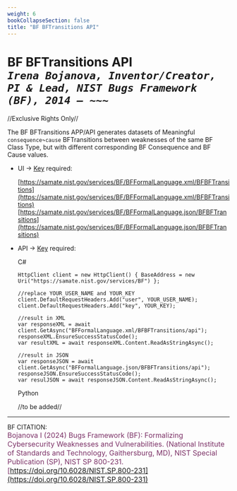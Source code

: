 ```yaml
---
weight: 6
bookCollapseSection: false
title: "BF BFTransitions API"
---
```


<!-- Google tag (gtag.js) -->
<script async src="https://www.googletagmanager.com/gtag/js?id=G-PJ364XPP9F"></script>
<script>
  window.dataLayer = window.dataLayer || [];
  function gtag(){dataLayer.push(arguments);}
  gtag('js', new Date());

  gtag('config', 'G-PJ364XPP9F');
</script>

# BF BFTransitions API <br/> _`Irena Bojanova, Inventor/Creator, PI & Lead, NIST Bugs Framework (BF), 2014 – ~~~`_

//Exclusive Rights Only//

The BF BFTransitions APP/API generates datasets of Meaningful `consequence↷cause` BFTransitions between weaknesses of the same BF Class Type, but with different corresponding BF Consequence and BF Cause values.
<!-- 
- BF Weakness BFTransitions Excerpt &rarr; no Key required: 

  [https://samate.nist.gov/services/BF/BFFormalLanguage.xml/BFBFTransitions](https://samate.nist.gov/services/BF/BFFormalLanguage.xml/BFTransitions)<br/>
  [https://samate.nist.gov/services/BF/BFFormalLanguage.json/BFBFTransitions](https://samate.nist.gov/services/BFFormalLanguage.json/BFTransitions) -->

- UI &rarr; [Key](https://forms.gle/SRZyva5Vn1i4dQQ2A) required:

  [https://samate.nist.gov/services/BF/BFFormalLanguage.xml/BFBFTransitions](https://samate.nist.gov/services/BF/BFFormalLanguage.xml/BFBFTransitions)<br/>
  [https://samate.nist.gov/services/BF/BFFormalLanguage.json/BFBFTransitions](https://samate.nist.gov/services/BF/BFFormalLanguage.json/BFBFTransitions)

- API &rarr; [Key](https://forms.gle/SRZyva5Vn1i4dQQ2A) required: <br/>

  C# <br/>
        
      HttpClient client = new HttpClient() { BaseAddress = new Uri("https://samate.nist.gov/services/BF") };

      //replace YOUR_USER_NAME and YOUR_KEY
      client.DefaultRequestHeaders.Add("user", YOUR_USER_NAME);
      client.DefaultRequestHeaders.Add("key", YOUR_KEY);

      //result in XML
      var responseXML = await client.GetAsync("BFFormalLanguage.xml/BFBFTransitions/api");
      responseXML.EnsureSuccessStatusCode();        
      var resultXML = await responseXML.Content.ReadAsStringAsync();

      //result in JSON
      var responseJSON = await client.GetAsync("BFFormalLanguage.json/BFBFTransitions/api");       
      responseJSON.EnsureSuccessStatusCode();         
      var resulJSON = await responseJSON.Content.ReadAsStringAsync();

   Python
      
    //to be added//
    
_________________________________

BF CITATION: <br/>
<l style="font-size: 16px; color: #7D3368"> Bojanova I (2024) Bugs Framework (BF): Formalizing Cybersecurity Weaknesses and Vulnerabilities. (National Institute of Standards and Technology, Gaithersburg, MD), NIST Special Publication (SP), NIST SP 800-231. [https://doi.org/10.6028/NIST.SP.800-231](https://doi.org/10.6028/NIST.SP.800-231)</l>  <br/>